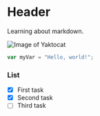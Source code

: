 # Header

Learning about markdown.


![Image of Yaktocat](https://octodex.github.com/images/yaktocat.png)


``` javascript
var myVar = "Hello, world!";
```

### List

- [x] First task
- [x] Second task
- [ ] Third task
